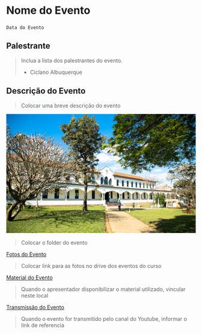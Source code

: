# Nome do Evento
`Data do Evento`

## Palestrante
> Inclua a lista dos palestrantes do evento.
> - Ciclano Albuquerque

## Descrição do Evento
> Colocar uma breve descrição do evento

![](img/PUC.jpg)
> Colocar o folder do evento

[Fotos do Evento](https://)

> Colocar link para as fotos no drive dos eventos do curso

[Material do Evento](docs/file.txt)

> Quando o apresentador disponibilizar o material utilizado, vincular neste local

[Transmissão do Evento](https://)

> Quando o evento for transmitido pelo canal do Youtube, informar o link de referencia
